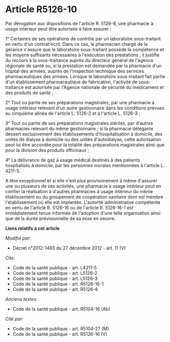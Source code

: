 # Article R5126-10

Par dérogation aux dispositions de l'article R. 5126-8, une pharmacie à usage intérieur peut être autorisée à faire
assurer : 

1° Certaines de ses opérations de contrôle par un laboratoire sous-traitant en vertu d'un contrat écrit. Dans ce cas, le
pharmacien chargé de la gérance s'assure que le laboratoire sous-traitant possède la compétence et les moyens suffisants
nécessaires à l'exécution des prestations ; il justifie du recours à la sous-traitance auprès du directeur général de
l'agence régionale de santé ou, si la prestation est demandée par la pharmacie d'un hôpital des armées, auprès de
l'inspection technique des services pharmaceutiques des armées. Lorsque le laboratoire sous-traitant fait partie d'un
établissement pharmaceutique de fabrication, l'activité de sous-traitance est autorisée par l'Agence nationale de sécurité du
médicament et des produits de santé ; 

2° Tout ou partie de ses préparations magistrales, par une pharmacie à usage intérieur relevant d'un autre gestionnaire dans
les conditions prévues au cinquième alinéa de l'article L. 5126-2 et à l'article L. 5126-3 ; 

3° Tout ou partie de ses préparations magistrales stériles, par d'autres pharmacies relevant du même gestionnaire ; si la
pharmacie délégante dessert exclusivement des établissements d'hospitalisation à domicile, des unités de dialyse à domicile
ou des unités d'autodialyse, cette autorisation peut lui être accordée pour la totalité des préparations magistrales ainsi
que pour la division des produits officinaux ; 

4° La délivrance de gaz à usage médical destinés à des patients hospitalisés à domicile, par les personnes morales
mentionnées à l'article L. 4211-5. 

A titre exceptionnel et si elle n'est plus provisoirement à même d'assurer une ou plusieurs de ses activités, une pharmacie à
usage intérieur peut en confier la réalisation à d'autres pharmacies à usage intérieur du même établissement ou du groupement
de coopération sanitaire dont est membre l'établissement où elle est implantée. L'autorité administrative compétente en vertu
de l'article R. 5126-16 ou de l'article R. 5126-16-1 est immédiatement tenue informée de l'adoption d'une telle organisation
ainsi que de la durée prévisionnelle de sa mise en oeuvre.

**Liens relatifs à cet article**

_Modifié par_:

  - Décret n°2012-1483 du 27 décembre 2012 - art. 11 (V)

_Cite_:

  - Code de la santé publique - art. L4211-5
  - Code de la santé publique - art. L5126-2
  - Code de la santé publique - art. L5126-3
  - Code de la santé publique - art. R5126-16-1
  - Code de la santé publique - art. R5126-8

_Anciens textes_:

  - Code de la santé publique - art. R5104-16 (Ab)

_Cité par_:

  - Code de la santé publique - art. R5104-27 (M)
  - Code de la santé publique - art. R5126-16 (V)
